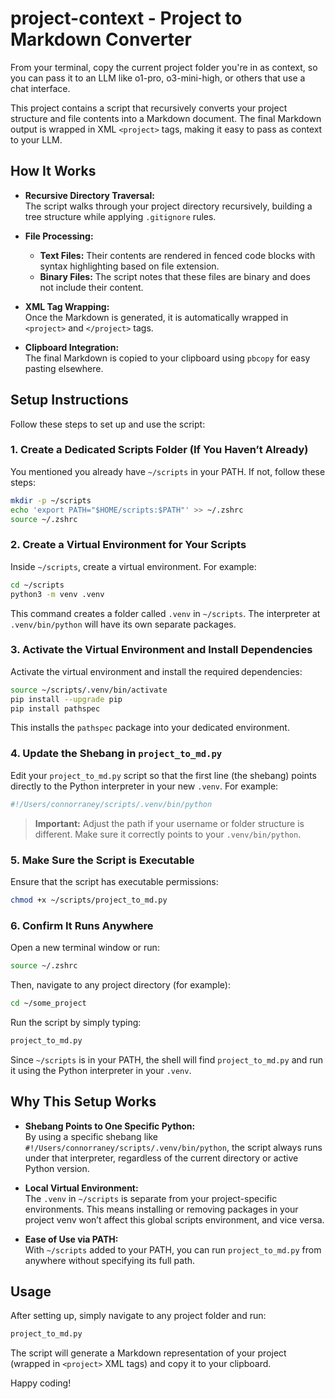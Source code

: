 # project-context - Project to Markdown Converter

From your terminal, copy the current project folder you're in as context, so you can pass it to an LLM like o1-pro, o3-mini-high, or others that use a chat interface. 

This project contains a script that recursively converts your project structure and file contents into a Markdown document. The final Markdown output is wrapped in XML `<project>` tags, making it easy to pass as context to your LLM.

## How It Works

- **Recursive Directory Traversal:**  
  The script walks through your project directory recursively, building a tree structure while applying `.gitignore` rules.

- **File Processing:**  
  - **Text Files:** Their contents are rendered in fenced code blocks with syntax highlighting based on file extension.
  - **Binary Files:** The script notes that these files are binary and does not include their content.

- **XML Tag Wrapping:**  
  Once the Markdown is generated, it is automatically wrapped in `<project>` and `</project>` tags.

- **Clipboard Integration:**  
  The final Markdown is copied to your clipboard using `pbcopy` for easy pasting elsewhere.

## Setup Instructions

Follow these steps to set up and use the script:

### 1. Create a Dedicated Scripts Folder (If You Haven’t Already)

You mentioned you already have `~/scripts` in your PATH. If not, follow these steps:

```bash
mkdir -p ~/scripts
echo 'export PATH="$HOME/scripts:$PATH"' >> ~/.zshrc
source ~/.zshrc
```

### 2. Create a Virtual Environment for Your Scripts

Inside `~/scripts`, create a virtual environment. For example:

```bash
cd ~/scripts
python3 -m venv .venv
```

This command creates a folder called `.venv` in `~/scripts`. The interpreter at `.venv/bin/python` will have its own separate packages.

### 3. Activate the Virtual Environment and Install Dependencies

Activate the virtual environment and install the required dependencies:

```bash
source ~/scripts/.venv/bin/activate
pip install --upgrade pip
pip install pathspec
```

This installs the `pathspec` package into your dedicated environment.

### 4. Update the Shebang in `project_to_md.py`

Edit your `project_to_md.py` script so that the first line (the shebang) points directly to the Python interpreter in your new `.venv`. For example:

```bash
#!/Users/connorraney/scripts/.venv/bin/python
```

> **Important:** Adjust the path if your username or folder structure is different. Make sure it correctly points to your `.venv/bin/python`.

### 5. Make Sure the Script is Executable

Ensure that the script has executable permissions:

```bash
chmod +x ~/scripts/project_to_md.py
```

### 6. Confirm It Runs Anywhere

Open a new terminal window or run:

```bash
source ~/.zshrc
```

Then, navigate to any project directory (for example):

```bash
cd ~/some_project
```

Run the script by simply typing:

```bash
project_to_md.py
```

Since `~/scripts` is in your PATH, the shell will find `project_to_md.py` and run it using the Python interpreter in your `.venv`.

## Why This Setup Works

- **Shebang Points to One Specific Python:**  
  By using a specific shebang like `#!/Users/connorraney/scripts/.venv/bin/python`, the script always runs under that interpreter, regardless of the current directory or active Python version.

- **Local Virtual Environment:**  
  The `.venv` in `~/scripts` is separate from your project-specific environments. This means installing or removing packages in your project venv won’t affect this global scripts environment, and vice versa.

- **Ease of Use via PATH:**  
  With `~/scripts` added to your PATH, you can run `project_to_md.py` from anywhere without specifying its full path.

## Usage

After setting up, simply navigate to any project folder and run:

```bash
project_to_md.py
```

The script will generate a Markdown representation of your project (wrapped in `<project>` XML tags) and copy it to your clipboard.

Happy coding!